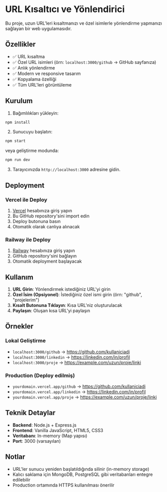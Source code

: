 # URL Kısaltıcı ve Yönlendirici

Bu proje, uzun URL'leri kısaltmanızı ve özel isimlerle yönlendirme yapmanızı sağlayan bir web uygulamasıdır.

## Özellikler

- ✅ URL kısaltma
- ✅ Özel URL isimleri (örn: `localhost:3000/github` → GitHub sayfanıza)
- ✅ Anlık yönlendirme
- ✅ Modern ve responsive tasarım
- ✅ Kopyalama özelliği
- ✅ Tüm URL'leri görüntüleme

## Kurulum

1. Bağımlılıkları yükleyin:
```bash
npm install
```

2. Sunucuyu başlatın:
```bash
npm start
```

veya geliştirme modunda:
```bash
npm run dev
```

3. Tarayıcınızda `http://localhost:3000` adresine gidin.

## Deployment

### Vercel ile Deploy
1. [Vercel](https://vercel.com) hesabınıza giriş yapın
2. Bu GitHub repository'sini import edin
3. Deploy butonuna basın
4. Otomatik olarak canlıya alınacak

### Railway ile Deploy
1. [Railway](https://railway.app) hesabınıza giriş yapın
2. GitHub repository'sini bağlayın
3. Otomatik deployment başlayacak

## Kullanım

1. **URL Girin**: Yönlendirmek istediğiniz URL'yi girin
2. **Özel İsim (Opsiyonel)**: İstediğiniz özel ismi girin (örn: "github", "projelerim")
3. **Kısalt Butonuna Tıklayın**: Kısa URL'niz oluşturulacak
4. **Paylaşın**: Oluşan kısa URL'yi paylaşın

## Örnekler

### Lokal Geliştirme
- `localhost:3000/github` → https://github.com/kullaniciadi
- `localhost:3000/linkedin` → https://linkedin.com/in/profil
- `localhost:3000/proje` → https://example.com/uzun/proje/linki

### Production (Deploy edilmiş)
- `yourdomain.vercel.app/github` → https://github.com/kullaniciadi
- `yourdomain.vercel.app/linkedin` → https://linkedin.com/in/profil
- `yourdomain.vercel.app/proje` → https://example.com/uzun/proje/linki

## Teknik Detaylar

- **Backend**: Node.js + Express.js
- **Frontend**: Vanilla JavaScript, HTML5, CSS3
- **Veritabanı**: In-memory (Map yapısı)
- **Port**: 3000 (varsayılan)

## Notlar

- URL'ler sunucu yeniden başlatıldığında silinir (in-memory storage)
- Kalıcı saklama için MongoDB, PostgreSQL gibi veritabanları entegre edilebilir
- Production ortamında HTTPS kullanılması önerilir 